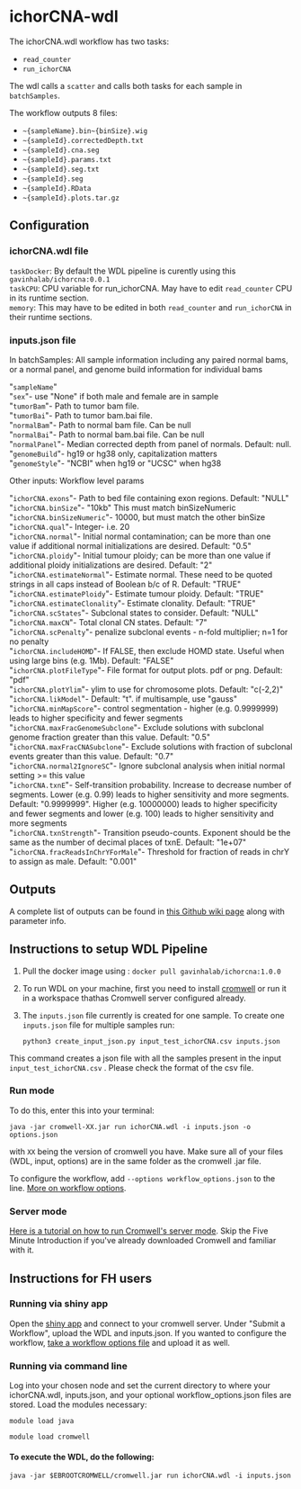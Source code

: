 # ichorCNA-wdl
 
The ichorCNA.wdl workflow has two tasks:
- `read_counter`
- `run_ichorCNA`

The wdl calls a `scatter` and calls both tasks for each sample in `batchSamples`.

The workflow outputs 8 files:
- `~{sampleName}.bin~{binSize}.wig`
- `~{sampleId}.correctedDepth.txt`
- `~{sampleId}.cna.seg`
- `~{sampleId}.params.txt`
- `~{sampleId}.seg.txt`
- `~{sampleId}.seg`
- `~{sampleId}.RData`
- `~{sampleId}.plots.tar.gz`

## Configuration
### ichorCNA.wdl file
`taskDocker`: By default the WDL pipeline is curently using this `gavinhalab/ichorcna:0.0.1`\
`taskCPU`: CPU variable for run_ichorCNA. May have to edit `read_counter` CPU in its runtime section.\
`memory`: This may have to be edited in both `read_counter` and `run_ichorCNA` in their runtime sections.

### inputs.json file

In batchSamples:
All sample information including any paired normal bams, or a normal panel, and genome build information for individual bams

"`sampleName`"  
"`sex`"- use "None" if both male and female are in sample  
"`tumorBam`"- Path to tumor bam file.  
"`tumorBai`"- Path to tumor bam.bai file.  
"`normalBam`"- Path to normal bam file. Can be null  
"`normalBai`"- Path to normal bam.bai file. Can be null  
"`normalPanel`"- Median corrected depth from panel of normals. Default: null.
"`genomeBuild`"- hg19 or hg38 only, capitalization matters  
"`genomeStyle`"- "NCBI" when hg19 or "UCSC" when hg38

Other inputs:
Workflow level params

"`ichorCNA.exons`"- Path to bed file containing exon regions. Default: "NULL"  
"`ichorCNA.binSize`"- "10kb" This must match binSizeNumeric  
"`ichorCNA.binSizeNumeric`"- 10000, but must match the other binSize  
"`ichorCNA.qual`"- Integer- i.e. 20  
"`ichorCNA.normal`"- Initial normal contamination; can be more than one value if additional normal initializations are desired. Default: "0.5"  
"`ichorCNA.ploidy`"- Initial tumour ploidy; can be more than one value if additional ploidy initializations are desired. Default: "2"  
"`ichorCNA.estimateNormal`"- Estimate normal. These need to be quoted strings in all caps instead of Boolean b/c of R. Default: "TRUE"  
"`ichorCNA.estimatePloidy`"- Estimate tumour ploidy. Default: "TRUE"  
"`ichorCNA.estimateClonality`"- Estimate clonality. Default: "TRUE"  
"`ichorCNA.scStates`"- Subclonal states to consider. Default: "NULL"  
"`ichorCNA.maxCN`"- Total clonal CN states. Default: "7"  
"`ichorCNA.scPenalty`"- penalize subclonal events - n-fold multiplier; n=1 for no penalty  
"`ichorCNA.includeHOMD`"- If FALSE, then exclude HOMD state. Useful when using large bins (e.g. 1Mb). Default: "FALSE"  
"`ichorCNA.plotFileType`"- File format for output plots. pdf or png. Default: "pdf"  
"`ichorCNA.plotYlim`"- ylim to use for chromosome plots. Default: "c(-2,2)"  
"`ichorCNA.likModel`"- Default: "t". if multisample, use "gauss"  
"`ichorCNA.minMapScore`"- control segmentation - higher (e.g. 0.9999999) leads to higher specificity and fewer segments  
"`ichorCNA.maxFracGenomeSubclone`"- Exclude solutions with subclonal genome fraction greater than this value. Default: "0.5"  
"`ichorCNA.maxFracCNASubclone`"- Exclude solutions with fraction of subclonal events greater than this value. Default: "0.7"  
"`ichorCNA.normal2IgnoreSC`"- Ignore subclonal analysis when initial normal setting >= this value  
"`ichorCNA.txnE`"- Self-transition probability. Increase to decrease number of segments. Lower (e.g. 0.99) leads to higher sensitivity and more segments. Default: "0.9999999". Higher (e.g. 10000000) leads to higher specificity and fewer segments and lower (e.g. 100) leads to higher sensitivity and more segments  
"`ichorCNA.txnStrength`"- Transition pseudo-counts. Exponent should be the same as the number of decimal places of txnE. Default: "1e+07"  
"`ichorCNA.fracReadsInChrYForMale`"- Threshold for fraction of reads in chrY to assign as male. Default: "0.001"  


## Outputs
A complete list of outputs can be found in [this Github wiki page](https://github.com/broadinstitute/ichorCNA/wiki/Output) along with parameter info.

## Instructions to setup WDL Pipeline
1) Pull the docker image using :
    `docker pull gavinhalab/ichorcna:1.0.0`
2) To run WDL on your machine, first you need to install [cromwell](https://github.com/broadinstitute/cromwell/releases/tag/85) or run it in a workspace thathas Cromwell server configured already.
3) The `inputs.json` file currently is created for one sample. To create one `inputs.json` file for multiple samples run:

    `python3 create_input_json.py input_test_ichorCNA.csv inputs.json`

This command creates a json file with all the samples present in the input `input_test_ichorCNA.csv` . Please check the format of the csv file.

### Run mode
To do this, enter this into your terminal:

    java -jar cromwell-XX.jar run ichorCNA.wdl -i inputs.json -o options.json

with `XX` being the version of cromwell you have. Make sure all of your files (WDL, input, options) are in the same folder as the cromwell .jar file.

To configure the workflow, add `--options workflow_options.json` to the line. [More on workflow options](https://github.com/GavinHaLab/WDL_Pipelines/tree/main/workflow-options).

### Server mode
[Here is a tutorial on how to run Cromwell's server mode](https://cromwell.readthedocs.io/en/stable/tutorials/ServerMode/). Skip the Five Minute Introduction if you've already downloaded Cromwell and familiar with it.

## Instructions for FH users

### Running via shiny app

Open the [shiny app](https://cromwellapp.fredhutch.org/) and connect to your cromwell server. Under "Submit a Workflow", upload the WDL and inputs.json. If you wanted to configure the workflow, [take a workflow options file](https://github.com/GavinHaLab/WDL_Pipelines/tree/main/workflow-options) and upload it as well.

### Running via command line
Log into your chosen node and set the current directory to where your ichorCNA.wdl, inputs.json, and your optional workflow_options.json files are stored. Load the modules necessary:

`module load java`

`module load cromwell`

#### To execute the WDL, do the following:

`java -jar $EBROOTCROMWELL/cromwell.jar run ichorCNA.wdl -i inputs.json`

